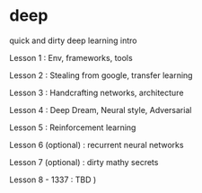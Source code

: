 # deep
quick and dirty deep learning intro


Lesson 1 : Env, frameworks, tools

Lesson 2 : Stealing from google, transfer learning

Lesson 3 : Handcrafting networks, architecture

Lesson 4 : Deep Dream, Neural style, Adversarial

Lesson 5 : Reinforcement learning

Lesson 6 (optional) : recurrent neural networks

Lesson 7 (optional) : dirty mathy secrets

Lesson 8 - 1337 : TBD )
